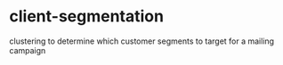 # client-segmentation
clustering to determine which customer segments to target for a mailing campaign

